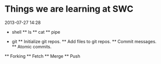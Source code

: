 Things we are learning at SWC
=============================
2013-07-27 14:28

* shell
** ls
** cat
** pipe

* git
** Initialize git repos.
** Add files to git repos.
** Commit messages.
** Atomic commits.

** Forking
** Fetch
** Merge
** Push

